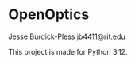 # OpenOptics

Jesse Burdick-Pless
[jb4411@rit.edu](mailto:jb4411@rit.edu)

This project is made for Python 3.12.